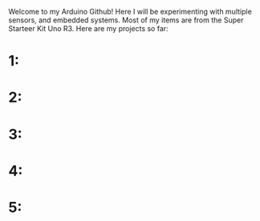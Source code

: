 Welcome to my Arduino Github! Here I will be experimenting with multiple sensors, and embedded systems. 
Most of my items are from the Super Starteer Kit Uno R3.
Here are my projects so far:
# 1: 
# 2: 
# 3:
# 4:
# 5:
